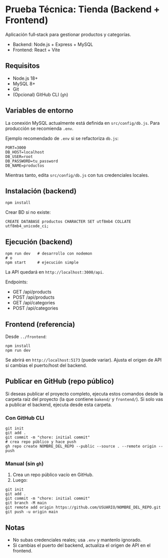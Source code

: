 # Prueba Técnica: Tienda (Backend + Frontend)

Aplicación full‑stack para gestionar productos y categorías.

- Backend: Node.js + Express + MySQL 
- Frontend: React + Vite 

## Requisitos

- Node.js 18+
- MySQL 8+
- Git
- (Opcional) GitHub CLI (`gh`)

## Variables de entorno

La conexión MySQL actualmente está definida en `src/config/db.js`. Para producción se recomienda `.env`.

Ejemplo recomendado de `.env` si se refactoriza `db.js`:

```
PORT=3000
DB_HOST=localhost
DB_USER=root
DB_PASSWORD=tu_password
DB_NAME=productos
```

Mientras tanto, edita `src/config/db.js` con tus credenciales locales.

## Instalación (backend)

```
npm install
```

Crear BD si no existe:

```
CREATE DATABASE productos CHARACTER SET utf8mb4 COLLATE utf8mb4_unicode_ci;
```

## Ejecución (backend)

```
npm run dev   # desarrollo con nodemon
# o
npm start     # ejecución simple
```

La API quedará en `http://localhost:3000/api`.

Endpoints:
- GET /api/products
- POST /api/products
- GET /api/categories
- POST /api/categories

## Frontend (referencia)

Desde `../frontend`:

```
npm install
npm run dev
```

Se abrirá en `http://localhost:5173` (puede variar). Ajusta el origen de API si cambias el puerto/host del backend.

## Publicar en GitHub (repo público)

Si deseas publicar el proyecto completo, ejecuta estos comandos desde la carpeta raíz del proyecto (la que contiene `bakend/` y `frontend/`). Si solo vas a publicar el backend, ejecuta desde esta carpeta.

### Con GitHub CLI

```
git init
git add .
git commit -m "chore: initial commit"
# crea repo público y hace push
gh repo create NOMBRE_DEL_REPO --public --source . --remote origin --push
```

### Manual (sin `gh`)

1) Crea un repo público vacío en GitHub.  
2) Luego:

```
git init
git add .
git commit -m "chore: initial commit"
git branch -M main
git remote add origin https://github.com/USUARIO/NOMBRE_DEL_REPO.git
git push -u origin main
```

## Notas

- No subas credenciales reales; usa `.env` y mantenlo ignorado.
- Si cambias el puerto del backend, actualiza el origen de API en el frontend.
